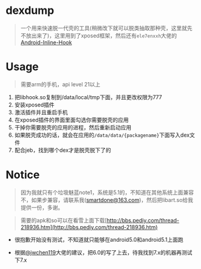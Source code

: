 # dexdump

> 一个用来快速脱一代壳的工具(稍微改下就可以脱类抽取那种壳，这里就先不放出来了)，这里用到了xposed框架，然后还有`ele7enxxh`大佬的[Android-Inline-Hook](https://github.com/ele7enxxh/Android-Inline-Hook)

# Usage

> 需要arm的手机，api level 21以上

1. 把libhook.so复制到/data/local/tmp下面，并且更改权限为777
2. 安装xposed插件
3. 激活插件并且重启手机
4. 在xposed插件的界面里面勾选你需要脱壳的应用
5. 干掉你需要脱壳的应用的进程，然后重新启动应用
6. 如果脱壳成功的话，就会在应用的`/data/data/{packagename}`下面写入dex文件
7. 配合jeb，找到哪个dex才是脱壳脱下了的

# Notice

> 因为我就只有个垃圾魅蓝note1，系统是5.1的，不知道在其他系统上面兼容不，如果步兼容，请联系我(smartdone@163.com)，然后把libart.so给我提供一份，多谢。

> 需要的apk和so可以在看雪上面下载[http://bbs.pediy.com/thread-218936.htm](http://bbs.pediy.com/thread-218936.htm)

- 很抱歉开始没有测试，不知道就只能够在android5.0和android5.1上面跑

- 根据[@jwchen119](https://github.com/jwchen119)大佬的建议，把6.0的写了上去，待我找到7.x的机器再测试下7.x